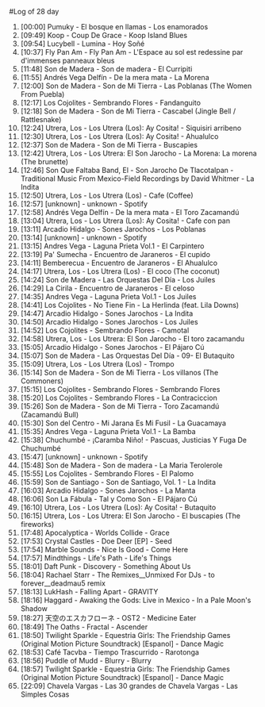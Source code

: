 #Log of 28 day

1. [00:00] Pumuky - El bosque en llamas - Los enamorados
1. [09:49] Koop - Coup De Grace - Koop Island Blues
1. [09:54] Lucybell - Lumina - Hoy Soñé
1. [10:37] Fly Pan Am - Fly Pan Am - L'Espace au sol est redessine par d'immenses panneaux bleus
1. [11:48] Son de Madera - Son de madera - El Curripiti
1. [11:55] Andrés Vega Delfín - De la mera mata - La Morena
1. [12:00] Son de Madera - Son de Mi Tierra - Las Poblanas (The Women From Puebla)
1. [12:17] Los Cojolites - Sembrando Flores - Fandanguito
1. [12:18] Son de Madera - Son de Mi Tierra - Cascabel (Jingle Bell / Rattlesnake)
1. [12:24] Utrera, Los - Los Utrera (Los): Ay Cosita! - Siquisiri arribeno
1. [12:30] Utrera, Los - Los Utrera (Los): Ay Cosita! - Ahualulco
1. [12:37] Son de Madera - Son de Mi Tierra - Buscapies
1. [12:42] Utrera, Los - Los Utrera: El Son Jarocho - La Morena: La morena (The brunette)
1. [12:46] Son Que Faltaba Band, El - Son Jarocho De Tlacotalpan - Traditional Music From Mexico-Field Recordings by David Whitmer - La Indita
1. [12:50] Utrera, Los - Los Utrera (Los) - Cafe (Coffee)
1. [12:57] [unknown] - unknown - Spotify
1. [12:58] Andrés Vega Delfín - De la mera mata - El Toro Zacamandú
1. [13:04] Utrera, Los - Los Utrera (Los): Ay Cosita! - Cafe con pan
1. [13:11] Arcadio Hidalgo - Sones Jarochos - Los Poblanas
1. [13:14] [unknown] - unknown - Spotify
1. [13:15] Andres Vega - Laguna Prieta Vol.1 - El Carpintero
1. [13:19] Pa' Sumecha - Encuentro de Jaraneros - El cupido
1. [14:11] Bemberecua - Encuentro de Jaraneros - El Ahualulco
1. [14:17] Utrera, Los - Los Utrera (Los) - El coco (The coconut)
1. [14:24] Son de Madera - Las Orquestas Del Día - Los Juiles
1. [14:29] La Cirila - Encuentro de Jaraneros - El celoso
1. [14:35] Andres Vega - Laguna Prieta Vol.1 - Los Juiles
1. [14:41] Los Cojolites - No Tiene Fin - La Herlinda (feat. Lila Downs)
1. [14:47] Arcadio Hidalgo - Sones Jarochos - La Indita
1. [14:50] Arcadio Hidalgo - Sones Jarochos - Los Juiles
1. [14:52] Los Cojolites - Sembrando Flores - Camotal
1. [14:58] Utrera, Los - Los Utrera: El Son Jarocho - El toro zacamandu
1. [15:05] Arcadio Hidalgo - Sones Jarochos - El Pájaro Cú
1. [15:07] Son de Madera - Las Orquestas Del Día - 09- El Butaquito
1. [15:09] Utrera, Los - Los Utrera (Los) - Trompo
1. [15:14] Son de Madera - Son de Mi Tierra - Los villanos (The Commoners)
1. [15:15] Los Cojolites - Sembrando Flores - Sembrando Flores
1. [15:20] Los Cojolites - Sembrando Flores - La Contraciccion
1. [15:26] Son de Madera - Son de Mi Tierra - Toro Zacamandú (Zacamandú Bull)
1. [15:30] Son del Centro - Mi Jarana Es Mi Fusil - La Guacamaya
1. [15:35] Andres Vega - Laguna Prieta Vol.1 - La Bamba
1. [15:38] Chuchumbé - ¡Caramba Niño! - Pascuas, Justicias Y Fuga De Chuchumbé
1. [15:47] [unknown] - unknown - Spotify
1. [15:48] Son de Madera - Son de madera - La Maria Terolerole
1. [15:55] Los Cojolites - Sembrando Flores - El Palomo
1. [15:59] Son de Santiago - Son de Santiago, Vol. 1 - La Indita
1. [16:03] Arcadio Hidalgo - Sones Jarochos - La Manta
1. [16:06] Son La Fábula - Tal y Como Son - El Pájaro Cú
1. [16:10] Utrera, Los - Los Utrera (Los): Ay Cosita! - Butaquito
1. [16:15] Utrera, Los - Los Utrera: El Son Jarocho - El buscapies (The fireworks)
1. [17:48] Apocalyptica - Worlds Collide - Grace
1. [17:53] Crystal Castles - Doe Deer [EP] - Seed
1. [17:54] Marble Sounds - Nice Is Good - Come Here
1. [17:57] Mindthings - Life's Path - Life's Things
1. [18:01] Daft Punk - Discovery - Something About Us
1. [18:04] Rachael Starr - The Remixes__Unmixed For DJs - to forever__deadmau5 remix
1. [18:13] LukHash - Falling Apart - GRAVITY
1. [18:16] Haggard - Awaking the Gods: Live in Mexico - In a Pale Moon's Shadow
1. [18:27] 天空のエスカフローネ - OST2 - Medicine Eater
1. [18:49] The Oaths - Fractal - Ascender
1. [18:50] Twilight Sparkle - Equestria Girls: The Friendship Games (Original Motion Picture Soundtrack) [Espanol] - Dance Magic
1. [18:53] Café Tacvba - Tiempo Trascurrido - Rarotonga
1. [18:56] Puddle of Mudd - Blurry - Blurry
1. [18:57] Twilight Sparkle - Equestria Girls: The Friendship Games (Original Motion Picture Soundtrack) [Espanol] - Dance Magic
1. [22:09] Chavela Vargas - Las 30 grandes de Chavela Vargas - Las Simples Cosas
